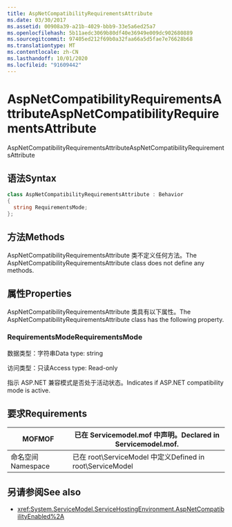 ```yaml
---
title: AspNetCompatibilityRequirementsAttribute
ms.date: 03/30/2017
ms.assetid: 00908a39-a21b-4029-bbb9-33e5a6ed25a7
ms.openlocfilehash: 5b11aedc3069b80df40e36949e009dc902680889
ms.sourcegitcommit: 97405ed212f69b0a32faa66a5d5fae7e76628b68
ms.translationtype: MT
ms.contentlocale: zh-CN
ms.lasthandoff: 10/01/2020
ms.locfileid: "91609442"
---
```

# <a name="aspnetcompatibilityrequirementsattribute"></a><span data-ttu-id="e016e-102">AspNetCompatibilityRequirementsAttribute</span><span class="sxs-lookup"><span data-stu-id="e016e-102">AspNetCompatibilityRequirementsAttribute</span></span>
<span data-ttu-id="e016e-103">AspNetCompatibilityRequirementsAttribute</span><span class="sxs-lookup"><span data-stu-id="e016e-103">AspNetCompatibilityRequirementsAttribute</span></span>  
  
## <a name="syntax"></a><span data-ttu-id="e016e-104">语法</span><span class="sxs-lookup"><span data-stu-id="e016e-104">Syntax</span></span>  
  
```csharp
class AspNetCompatibilityRequirementsAttribute : Behavior  
{  
  string RequirementsMode;  
};  
```  
  
## <a name="methods"></a><span data-ttu-id="e016e-105">方法</span><span class="sxs-lookup"><span data-stu-id="e016e-105">Methods</span></span>  
 <span data-ttu-id="e016e-106">AspNetCompatibilityRequirementsAttribute 类不定义任何方法。</span><span class="sxs-lookup"><span data-stu-id="e016e-106">The AspNetCompatibilityRequirementsAttribute class does not define any methods.</span></span>  
  
## <a name="properties"></a><span data-ttu-id="e016e-107">属性</span><span class="sxs-lookup"><span data-stu-id="e016e-107">Properties</span></span>  
 <span data-ttu-id="e016e-108">AspNetCompatibilityRequirementsAttribute 类具有以下属性。</span><span class="sxs-lookup"><span data-stu-id="e016e-108">The AspNetCompatibilityRequirementsAttribute class has the following property.</span></span>  
  
### <a name="requirementsmode"></a><span data-ttu-id="e016e-109">RequirementsMode</span><span class="sxs-lookup"><span data-stu-id="e016e-109">RequirementsMode</span></span>  
 <span data-ttu-id="e016e-110">数据类型：字符串</span><span class="sxs-lookup"><span data-stu-id="e016e-110">Data type: string</span></span>  
  
 <span data-ttu-id="e016e-111">访问类型：只读</span><span class="sxs-lookup"><span data-stu-id="e016e-111">Access type: Read-only</span></span>  
  
 <span data-ttu-id="e016e-112">指示 ASP.NET 兼容模式是否处于活动状态。</span><span class="sxs-lookup"><span data-stu-id="e016e-112">Indicates if ASP.NET compatibility mode is active.</span></span>  
  
## <a name="requirements"></a><span data-ttu-id="e016e-113">要求</span><span class="sxs-lookup"><span data-stu-id="e016e-113">Requirements</span></span>  
  
|<span data-ttu-id="e016e-114">MOF</span><span class="sxs-lookup"><span data-stu-id="e016e-114">MOF</span></span>|<span data-ttu-id="e016e-115">已在 Servicemodel.mof 中声明。</span><span class="sxs-lookup"><span data-stu-id="e016e-115">Declared in Servicemodel.mof.</span></span>|  
|---------|-----------------------------------|  
|<span data-ttu-id="e016e-116">命名空间</span><span class="sxs-lookup"><span data-stu-id="e016e-116">Namespace</span></span>|<span data-ttu-id="e016e-117">已在 root\ServiceModel 中定义</span><span class="sxs-lookup"><span data-stu-id="e016e-117">Defined in root\ServiceModel</span></span>|  
  
## <a name="see-also"></a><span data-ttu-id="e016e-118">另请参阅</span><span class="sxs-lookup"><span data-stu-id="e016e-118">See also</span></span>

- <xref:System.ServiceModel.ServiceHostingEnvironment.AspNetCompatibilityEnabled%2A>
